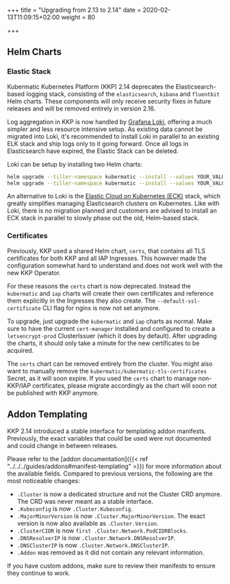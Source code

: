 +++
title = "Upgrading from 2.13 to 2.14"
date = 2020-02-13T11:09:15+02:00
weight = 80

+++

## Helm Charts

### Elastic Stack

Kubermatic Kubernetes Platform (KKP) 2.14 deprecates the Elasticsearch-based logging stack, consisting of the `elasticsearch`, `kibana` and `fluentbit`
Helm charts. These components will only receive security fixes in future releases and will be removed entirely in version
2.16.

Log aggregation in KKP is now handled by [Grafana Loki](https://grafana.com/oss/loki/), offering a much simpler and
less resource intensive setup. As existing data cannot be migrated into Loki, it's recommended to install Loki in parallel
to an existing ELK stack and ship logs only to it going forward. Once all logs in Elasticsearch have expired, the Elastic
Stack can be deleted.

Loki can be setup by installing two Helm charts:

```bash
helm upgrade --tiller-namespace kubermatic --install --values YOUR_VALUES_YAML_HERE --namespace logging loki charts/logging/loki/
helm upgrade --tiller-namespace kubermatic --install --values YOUR_VALUES_YAML_HERE --namespace logging promtail charts/logging/promtail/
```

An alternative to Loki is the [Elastic Cloud on Kubernetes (ECK)](https://www.elastic.co/elastic-cloud-kubernetes) stack,
which greatly simplifies managing Elasticsearch clusters on Kubernetes. Like with Loki, there is no migration planned and
customers are advised to install an ECK stack in parallel to slowly phase out the old, Helm-based stack.

### Certificates

Previously, KKP used a shared Helm chart, `certs`, that contains all TLS certificates for both KKP and all
IAP Ingresses. This however made the configuration somewhat hard to understand and does not work well with the new
KKP Operator.

For these reasons the `certs` chart is now deprecated. Instead the `kubermatic` and `iap` charts will create their own
certificates and reference them explicitly in the Ingresses they also create. The `--default-ssl-certificate` CLI flag
for nginx is now not set anymore.

To upgrade, just upgrade the `kubermatic` and `iap` charts as normal. Make sure to have the current `cert-manager` installed
and configured to create a `letsencrypt-prod` ClusterIssuer (which it does by default). After upgrading the charts, it should
only take a minute for the new certificates to be acquired.

The `certs` chart can be removed entirely from the cluster. You might also want to manually remove the
`kubermatic/kubermatic-tls-certificates` Secret, as it will soon expire. If you used the `certs` chart to manage
non-KKP/IAP certificates, please migrate accordingly as the chart will soon not be published with KKP anymore.

## Addon Templating

KKP 2.14 introduced a stable interface for templating addon manifests. Previously, the exact variables that could be
used were not documented and could change in between releases.

Please refer to the [addon documentation]({{< ref "../../../guides/addons#manifest-templating" >}}) for more information about
the available fields. Compared to previous versions, the following are the most noticeable changes:

* `.Cluster` is now a dedicated structure and not the Cluster CRD anymore. The CRD was never meant as a stable interface.
* `.Kubeconfig` is now `.Cluster.Kubeconfig`.
* `.MajorMinorVersion` is now `.Cluster.MajorMinorVersion`. The exact version is now also available as `.Cluster.Version`.
* `.ClusterCIDR` is now `first .Cluster.Network.PodCIDRBlocks`.
* `.DNSResolverIP` is now `.Cluster.Network.DNSResolverIP`.
* `.DNSClusterIP` is now `.Cluster.Network.DNSClusterIP`.
* `.Addon` was removed as it did not contain any relevant information.

If you have custom addons, make sure to review their manifests to ensure they continue to work.
